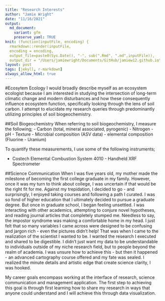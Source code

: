 ```yaml
---
title: "Research Interests"
author: "Jamie Wright"
date: "11/16/2021"
output:
  md_document:
    variant: gfm
    preserve_yaml: TRUE
knit: (function(inputFile, encoding) {
  rmarkdown::render(inputFile, 
  encoding = encoding, 
  output_file=paste0(Sys.Date(), "-", sub(".Rmd", ".md",inputFile)), 
  output_dir = "/Users/jamiewright/Documents/GitHub/jamiew12.github.io") })
layout: post
tags: [jekyll, r-markdown]
always_allow_html: true
---
```


\#Ecosytem Ecology I would broadly describe myself as an ecosystem
ecologist because I am interested in studying the intersection of
long-term climatic change and modern disturbances and how these
consequently influence ecosystem function, specifically looking through
the lens of soil carbon. I attempt to elucidate my research queries
through predominantly utilizing principles of soil biogeochemistry.

\#\#Soil Biogeochemistry When referring to soil biogeochemistry, I
measure the following; - Carbon (total, mineral associated, pyrogenic) -
Nitrogen - pH - Texture - Microbial composition (ASV data) - elemental
composition (Fluorine - Uranium)

To quantify these measurements, I use some of the following instruments;
- Costech Elemental Combustion System 4010 - Handheld XRF Spectrometer

\#\#Science Communication When I was five years old, my mother made the
milestone of becoming the first college graduate in my family. However,
once it was my turn to think about college, I was uncertain if that
would be the right fit for me. Against my trepidation, I decided to go -
and surprisingly, I enjoyed taking courses and following a path I
curated. I was so fond of higher education that I ultimately decided to
pursue a graduate degree. But once in graduate school, I began feeling
unsettled. I was interacting with other academics, attempting to conjure
novel hypotheses, and reading journal articles that completely stumped
me. Needless to say, the impostor syndrome was making a comfortable home
in my head. I just felt that so many variables I came across were
designed to be confusing and jargon rich - even the pictures didn’t
help! That was when I came to the realization of the scientist I wanted
to be. I wanted the research I executed and shared to be digestible. I
didn’t just want my data to be understandable to individuals outside of
my niche research field, but to people beyond the realm of academia. I
was unsure how to achieve this - but then it happened - an advanced
cartography course offered and my fate was sealed. I realized the minute
details and artistic edge that create science clarity, I was hooked.

My career goals encompass working at the interface of research, science
communication and management application. The first step to achieving
this goal is through first learning how to share my research in ways
that anyone could understand and I will achieve this through data
visualization.
